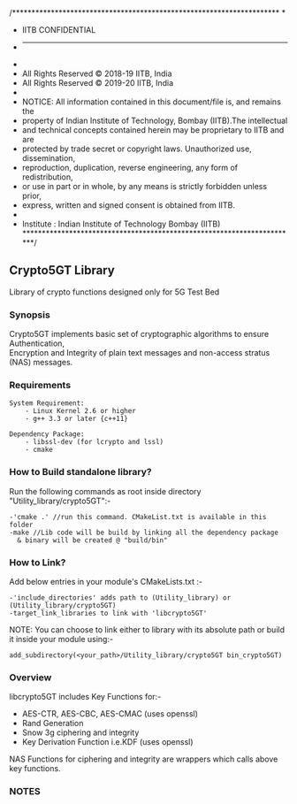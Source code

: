 /*********************************************************************
*
* IITB CONFIDENTIAL
* __________________
*
* All Rights Reserved © 2018-19 IITB, India
* All Rights Reserved © 2019-20 IITB, India
*
* NOTICE: All information contained in this document/file is, and remains the 
* property of Indian Institute of Technology, Bombay (IITB).The intellectual
* and technical concepts contained herein may be proprietary to IITB and are
* protected by trade secret or copyright laws. Unauthorized use, dissemination, 
* reproduction, duplication, reverse engineering, any form of redistribution, 
* or use in part or in whole, by any means is strictly forbidden unless prior, 
* express, written and signed consent is obtained from IITB.
*
* Institute   : Indian Institute of Technology Bombay (IITB)
***********************************************************************/


## Crypto5GT Library
Library of crypto functions designed only for 5G Test Bed

### Synopsis
Crypto5GT implements basic set of cryptographic algorithms to ensure Authentication,   
Encryption and Integrity of plain text messages and non-access stratus (NAS) messages.

### Requirements
    System Requirement:   
        - Linux Kernel 2.6 or higher
        - g++ 3.3 or later {c++11}
    
    Dependency Package:   
        - libssl-dev (for lcrypto and lssl)
        - cmake 

### How to Build standalone library?

  Run the following commands as root inside directory "Utility_library/crypto5GT":-

    -'cmake .' //run this command. CMakeList.txt is available in this folder
    -make //Lib code will be build by linking all the dependency package 
      & binary will be created @ "build/bin" 

### How to Link?
Add below entries in your module's CMakeLists.txt :-
   
    -'include_directories' adds path to (Utility_library) or (Utility_library/crypto5GT)
    -target_link_libraries to link with 'libcrypto5GT'  
  NOTE: You can choose to link either to library with its absolute path or 
  build it inside your module using:-   
  
    add_subdirectory(<your_path>/Utility_library/crypto5GT bin_crypto5GT)


### Overview
libcrypto5GT includes Key Functions for:-

   - AES-CTR, AES-CBC, AES-CMAC (uses openssl)
   - Rand Generation
   - Snow 3g ciphering and integrity
   - Key Derivation Function i.e.KDF (uses openssl)

NAS Functions for ciphering and integrity are wrappers which calls above key functions.

### NOTES











